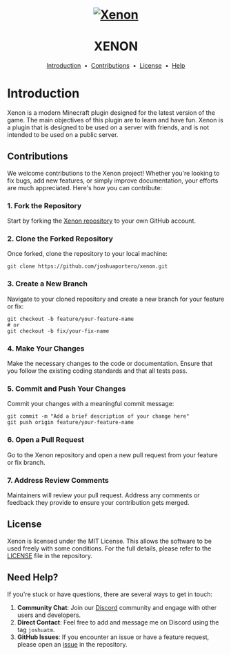 <h1 align="center">
  <a href="https://github.com/joshuaportero/xenon">
    <img src="https://cdn.discordapp.com/attachments/804050487975477329/1167110796464099420/xenon_ai_banner.png?ex=654cefa1&is=653a7aa1&hm=106e95c15085a5873265a0113541c9937dcd3b4b430de3a18f904d177fd48a0e&" alt="Xenon">
  </a>
</h1>
<h1 align="center">XENON</h1>
<p align="center">
<a href="#introduction">Introduction</a> &nbsp;•&nbsp;
<a href="#contributions">Contributions</a> &nbsp;•&nbsp;
<a href="#license">License</a> &nbsp;•&nbsp;
<a href="#need-help?">Help</a>
</p>

# Introduction

Xenon is a modern Minecraft plugin designed for the latest version of the game. The main objectives of this plugin are
to learn and have fun. Xenon is a plugin that is designed to be used on a server with friends, and is not intended to
be used on a public server.

## Contributions

We welcome contributions to the Xenon project! Whether you're looking to fix bugs, add new features, or simply improve
documentation, your efforts are much appreciated. Here's how you can contribute:

### 1. **Fork the Repository**

Start by forking the [Xenon repository](https://github.com/joshuaportero/xenon) to your own GitHub account.

### 2. **Clone the Forked Repository**

Once forked, clone the repository to your local machine:

```shell
git clone https://github.com/joshuaportero/xenon.git
```

### 3. **Create a New Branch**

Navigate to your cloned repository and create a new branch for your feature or fix:

```shell
git checkout -b feature/your-feature-name
# or
git checkout -b fix/your-fix-name
```

### 4. **Make Your Changes**

Make the necessary changes to the code or documentation. Ensure that you follow the existing coding standards and that
all tests pass.

### 5. **Commit and Push Your Changes**

Commit your changes with a meaningful commit message:

```shell
git commit -m "Add a brief description of your change here"
git push origin feature/your-feature-name
```

### 6. **Open a Pull Request**

Go to the Xenon repository and open a new pull request from your feature or fix branch.

### 7. **Address Review Comments**

Maintainers will review your pull request. Address any comments or feedback they provide to ensure your contribution
gets merged.

## License

Xenon is licensed under the MIT License. This allows the software to be used freely with some conditions. For the full details, please refer to the [LICENSE](https://github.com/joshuaportero/xenon/blob/master/LICENSE.md) file in the repository.

## Need Help?

If you're stuck or have questions, there are several ways to get in touch:

1. **Community Chat**: Join our [Discord](https://discord.gg/bSabtXFT79) community and engage with other users and developers.
2. **Direct Contact**: Feel free to add and message me on Discord using the tag `joshuatm`.
3. **GitHub Issues**: If you encounter an issue or have a feature request, please open an [issue](https://github.com/joshuaportero/xenon/issues) in the repository.